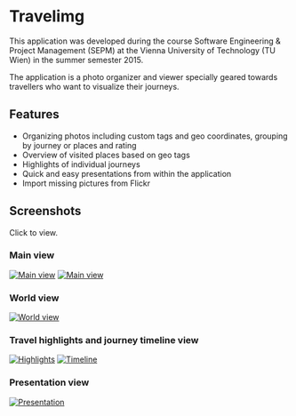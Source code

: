 Travelimg
=========

This application was developed during the course Software Engineering & Project Management (SEPM) at 
the Vienna University of Technology (TU Wien) in the summer semester 2015.
 
The application is a photo organizer and viewer specially geared towards travellers who want to visualize their journeys.

Features
--------

* Organizing photos including custom tags and geo coordinates, grouping by journey or places and rating
* Overview of visited places based on geo tags
* Highlights of individual journeys
* Quick and easy presentations from within the application
* Import missing pictures from Flickr

Screenshots
-----------

Click to view.

### Main view

[![Main view](https://github.com/travelimg/travelimg/raw/master/docs/assets/main_1.png)](https://github.com/travelimg/travelimg/raw/master/docs/assets/main_1.png)
[![Main view](https://github.com/travelimg/travelimg/raw/master/docs/assets/main_2.png)](https://github.com/travelimg/travelimg/raw/master/docs/assets/main_2.png)

### World view

[![World view](https://github.com/travelimg/travelimg/raw/master/docs/assets/world.png)](https://github.com/travelimg/travelimg/raw/master/docs/assets/world.png)

### Travel highlights and journey timeline view

[![Highlights](https://github.com/travelimg/travelimg/raw/master/docs/assets/highlights.png)](https://github.com/travelimg/travelimg/raw/master/docs/assets/highlights.png)
[![Timeline](https://github.com/travelimg/travelimg/raw/master/docs/assets/timeline.png)](https://github.com/travelimg/travelimg/raw/master/docs/assets/timeline.png)

### Presentation view

[![Presentation](https://github.com/travelimg/travelimg/raw/master/docs/assets/presentation.png)](https://github.com/travelimg/travelimg/raw/master/docs/assets/presentation.png)
